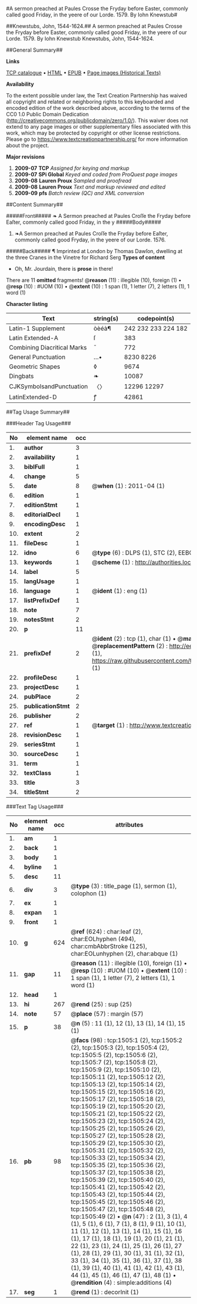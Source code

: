 #A sermon preached at Paules Crosse the Fryday before Easter, commonly called good Friday, in the yeere of our Lorde. 1579. By Iohn Knewstub#

##Knewstubs, John, 1544-1624.##
A sermon preached at Paules Crosse the Fryday before Easter, commonly called good Friday, in the yeere of our Lorde. 1579. By Iohn Knewstub
Knewstubs, John, 1544-1624.

##General Summary##

**Links**

[TCP catalogue](http://www.ota.ox.ac.uk/tcp/)  • 
[HTML](http://tei.it.ox.ac.uk/tcp/Texts-HTML/free/A04/A04905.html)  • 
[EPUB](http://tei.it.ox.ac.uk/tcp/Texts-EPUB/free/A04/A04905.epub) • 
[Page images (Historical Texts)](https://historicaltexts.jisc.ac.uk/eebo-99837190e)

**Availability**

To the extent possible under law, the Text Creation Partnership has waived all copyright and related or neighboring rights to this keyboarded and encoded edition of the work described above, according to the terms of the CC0 1.0 Public Domain Dedication (http://creativecommons.org/publicdomain/zero/1.0/). This waiver does not extend to any page images or other supplementary files associated with this work, which may be protected by copyright or other license restrictions. Please go to https://www.textcreationpartnership.org/ for more information about the project.

**Major revisions**

1. __2009-07__ __TCP__ *Assigned for keying and markup*
1. __2009-07__ __SPi Global__ *Keyed and coded from ProQuest page images*
1. __2009-08__ __Lauren Proux__ *Sampled and proofread*
1. __2009-08__ __Lauren Proux__ *Text and markup reviewed and edited*
1. __2009-09__ __pfs__ *Batch review (QC) and XML conversion*

##Content Summary##

#####Front#####
❧ A Sermon preached at Paules Croſſe the Fryday before Eaſter, commonly called good Friday, in the y
#####Body#####

1. ❧A Sermon preached at Paules Croſſe the Fryday before Eaſter, commonly called good Fryday, in the yeere of our Lorde. 1576.

#####Back#####
¶ Imprinted at London by Thomas Dawſon, dwelling at the three Cranes in the Vinetre for Richard Serg
**Types of content**

  * Oh, Mr. Jourdain, there is **prose** in there!

There are 11 **omitted** fragments! 
 @__reason__ (11) : illegible (10), foreign (1)  •  @__resp__ (10) : #UOM (10)  •  @__extent__ (10) : 1 span (1), 1 letter (7), 2 letters (1), 1 word (1)

**Character listing**


|Text|string(s)|codepoint(s)|
|---|---|---|
|Latin-1 Supplement|òèéà¶|242 232 233 224 182|
|Latin Extended-A|ſ|383|
|Combining             Diacritical Marks|̄|772|
|General Punctuation|…•|8230 8226|
|Geometric Shapes|◊|9674|
|Dingbats|❧|10087|
|CJKSymbolsandPunctuation|〈〉|12296 12297|
|LatinExtended-D|ꝭ|42861|

##Tag Usage Summary##

###Header Tag Usage###

|No|element name|occ|attributes|
|---|---|---|---|
|1.|__author__|3||
|2.|__availability__|1||
|3.|__biblFull__|1||
|4.|__change__|5||
|5.|__date__|8| @__when__ (1) : 2011-04 (1)|
|6.|__edition__|1||
|7.|__editionStmt__|1||
|8.|__editorialDecl__|1||
|9.|__encodingDesc__|1||
|10.|__extent__|2||
|11.|__fileDesc__|1||
|12.|__idno__|6| @__type__ (6) : DLPS (1), STC (2), EEBO-CITATION (1), PROQUEST (1), VID (1)|
|13.|__keywords__|1| @__scheme__ (1) : http://authorities.loc.gov/ (1)|
|14.|__label__|5||
|15.|__langUsage__|1||
|16.|__language__|1| @__ident__ (1) : eng (1)|
|17.|__listPrefixDef__|1||
|18.|__note__|7||
|19.|__notesStmt__|2||
|20.|__p__|11||
|21.|__prefixDef__|2| @__ident__ (2) : tcp (1), char (1)  •  @__matchPattern__ (2) : ([0-9\-]+):([0-9IVX]+) (1), (.+) (1)  •  @__replacementPattern__ (2) : http://eebo.chadwyck.com/downloadtiff?vid=$1&page=$2 (1), https://raw.githubusercontent.com/textcreationpartnership/Texts/master/tcpchars.xml#$1 (1)|
|22.|__profileDesc__|1||
|23.|__projectDesc__|1||
|24.|__pubPlace__|2||
|25.|__publicationStmt__|2||
|26.|__publisher__|2||
|27.|__ref__|1| @__target__ (1) : http://www.textcreationpartnership.org/docs/. (1)|
|28.|__revisionDesc__|1||
|29.|__seriesStmt__|1||
|30.|__sourceDesc__|1||
|31.|__term__|1||
|32.|__textClass__|1||
|33.|__title__|3||
|34.|__titleStmt__|2||


###Text Tag Usage###

|No|element name|occ|attributes|
|---|---|---|---|
|1.|__am__|1||
|2.|__back__|1||
|3.|__body__|1||
|4.|__byline__|1||
|5.|__desc__|11||
|6.|__div__|3| @__type__ (3) : title_page (1), sermon (1), colophon (1)|
|7.|__ex__|1||
|8.|__expan__|1||
|9.|__front__|1||
|10.|__g__|624| @__ref__ (624) : char:leaf (2), char:EOLhyphen (494), char:cmbAbbrStroke (125), char:EOLunhyphen (2), char:abque (1)|
|11.|__gap__|11| @__reason__ (11) : illegible (10), foreign (1)  •  @__resp__ (10) : #UOM (10)  •  @__extent__ (10) : 1 span (1), 1 letter (7), 2 letters (1), 1 word (1)|
|12.|__head__|1||
|13.|__hi__|267| @__rend__ (25) : sup (25)|
|14.|__note__|57| @__place__ (57) : margin (57)|
|15.|__p__|38| @__n__ (5) : 11 (1), 12 (1), 13 (1), 14 (1), 15 (1)|
|16.|__pb__|98| @__facs__ (98) : tcp:1505:1 (2), tcp:1505:2 (2), tcp:1505:3 (2), tcp:1505:4 (2), tcp:1505:5 (2), tcp:1505:6 (2), tcp:1505:7 (2), tcp:1505:8 (2), tcp:1505:9 (2), tcp:1505:10 (2), tcp:1505:11 (2), tcp:1505:12 (2), tcp:1505:13 (2), tcp:1505:14 (2), tcp:1505:15 (2), tcp:1505:16 (2), tcp:1505:17 (2), tcp:1505:18 (2), tcp:1505:19 (2), tcp:1505:20 (2), tcp:1505:21 (2), tcp:1505:22 (2), tcp:1505:23 (2), tcp:1505:24 (2), tcp:1505:25 (2), tcp:1505:26 (2), tcp:1505:27 (2), tcp:1505:28 (2), tcp:1505:29 (2), tcp:1505:30 (2), tcp:1505:31 (2), tcp:1505:32 (2), tcp:1505:33 (2), tcp:1505:34 (2), tcp:1505:35 (2), tcp:1505:36 (2), tcp:1505:37 (2), tcp:1505:38 (2), tcp:1505:39 (2), tcp:1505:40 (2), tcp:1505:41 (2), tcp:1505:42 (2), tcp:1505:43 (2), tcp:1505:44 (2), tcp:1505:45 (2), tcp:1505:46 (2), tcp:1505:47 (2), tcp:1505:48 (2), tcp:1505:49 (2)  •  @__n__ (47) : 2 (1), 3 (1), 4 (1), 5 (1), 6 (1), 7 (1), 8 (1), 9 (1), 10 (1), 11 (1), 12 (1), 13 (1), 14 (1), 15 (1), 16 (1), 17 (1), 18 (1), 19 (1), 20 (1), 21 (1), 22 (1), 23 (1), 24 (1), 25 (1), 26 (1), 27 (1), 28 (1), 29 (1), 30 (1), 31 (1), 32 (1), 33 (1), 34 (1), 35 (1), 36 (1), 37 (1), 38 (1), 39 (1), 40 (1), 41 (1), 42 (1), 43 (1), 44 (1), 45 (1), 46 (1), 47 (1), 48 (1)  •  @__rendition__ (4) : simple:additions (4)|
|17.|__seg__|1| @__rend__ (1) : decorInit (1)|
